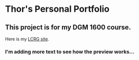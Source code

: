 # Thor's Personal Portfolio

## This project is for my DGM 1600 course.

Here is my [LCRG site](https://www.learningcomponents.org).
### I'm adding more text to see how the preview works...
